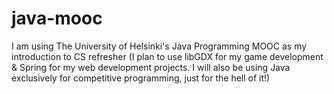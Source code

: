 # java-mooc
I am using The University of Helsinki's Java Programming MOOC as my introduction to CS refresher (I plan to use libGDX for my game development &amp; Spring for my web development projects. I will also be using Java exclusively for competitive programming, just for the hell of it!)
